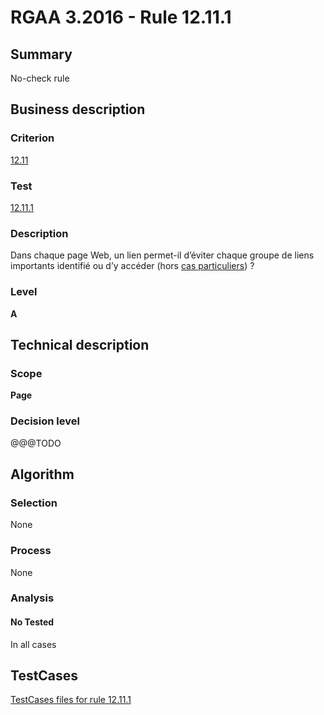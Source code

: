 # RGAA 3.2016 - Rule 12.11.1

## Summary
No-check rule


## Business description

### Criterion
[12.11](http://references.modernisation.gouv.fr/rgaa-accessibilite/2016/criteres.html#crit-12-11)

### Test
[12.11.1](http://references.modernisation.gouv.fr/rgaa-accessibilite/2016/criteres.html#test-12-11-1)

### Description
<div lang="fr">Dans chaque page Web, un lien permet-il d&#x2019;&#xE9;viter chaque groupe de liens importants identifi&#xE9; ou d&#x2019;y acc&#xE9;der (hors <a href="http://references.modernisation.gouv.fr/rgaa-accessibilite/2016/cas-particuliers.html#cp-12-11" title="Cas particuliers pour le crit&#xE8;re 12.11">cas particuliers</a>)&nbsp;?</div>

### Level
**A**


## Technical description

### Scope
**Page**

### Decision level
@@@TODO


## Algorithm

### Selection
None

### Process
None

### Analysis

#### No Tested
In all cases


##  TestCases

[TestCases files for rule 12.11.1](https://github.com/Asqatasun/Asqatasun/tree/develop/rules/rules-rgaa3.2016/src/test/resources/testcases/rgaa32016/Rgaa32016Rule121101/)


